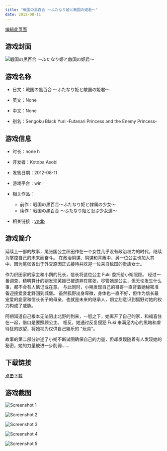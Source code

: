```yaml
---
title: "戦国の黒百合 ～ふたなり姫と敵国の姫君～"
date: 2012-08-11
---
```

[编辑此页面](https://github.com/ACG-3/ADV3-source/blob/main/source/_posts/%E6%88%A6%E5%9B%BD%E3%81%AE%E9%BB%92%E7%99%BE%E5%90%88%20%EF%BD%9E%E3%81%B5%E3%81%9F%E3%81%AA%E3%82%8A%E5%A7%AB%E3%81%A8%E6%95%B5%E5%9B%BD%E3%81%AE%E5%A7%AB%E5%90%9B%EF%BD%9E.md)

## 游戏封面

![戦国の黒百合 ～ふたなり姫と敵国の姫君～](https%3A//pan.timero.xyz/onedrive/img_lib_001/%E6%88%A6%E5%9B%BD%E3%81%AE%E9%BB%92%E7%99%BE%E5%90%88%20%EF%BD%9E%E3%81%B5%E3%81%9F%E3%81%AA%E3%82%8A%E5%A7%AB%E3%81%A8%E6%95%B5%E5%9B%BD%E3%81%AE%E5%A7%AB%E5%90%9B%EF%BD%9E_cover.avif)


## 游戏名称

- 日文：戦国の黒百合 ～ふたなり姫と敵国の姫君～
- 英文：None
- 中文：None

- 别名：Sengoku Black Yuri -Futanari Princess and the Enemy Princess-


## 游戏信息

- 时长：none h
- 开发者：Kotoba Asobi
- 发售日期：2012-08-11
- 游戏平台：win
- 相关作品：
   - 前作：戦国の黒百合～ふたなり姫と隷属の少女～
   - 续作：戦国の黒百合 ～ふたなり姫と忍ぶ少女達～

- 相关链接：[vndb](https://vndb.org/v11957)


## 游戏简介

延续上一部的故事，尾张国公主织田作在一个女性几乎没有政治权力的时代，继续为掌控自己的未来而奋斗。  在政治阴谋、阴谋和背叛中，另一位公主也加入其中，因为尾张省出于外交原因正式接待并欢迎一位来自敌国的贵族女士。

作为织田家的家主和小朔的兄长，信长将这位公主 Fuki 委托给小朔照顾。  经过一番调查，精明算计的朔发现芙姬已被遗弃在尾张，尽管她是公主，但无论发生什么事，都不会有人惦记或在意。  与此同时，小朔发现自己的哥哥一直背着她秘密准备迎接爱妾北野回到城堡。  虽然狐野出身卑微，身体也一直不好，但作为信长最宠爱的妾室和信长长子的母亲，也就是未来的继承人，朔立刻意识到狐野对她的权力构成了威胁。

阿朔知道自己根本无法阻止北野的到来，一怒之下，她离开了自己的家，和福喜住在一起，借口是要照顾公主。  相反，她通过反复侵犯 Fuki 来满足内心的黑暗和虐待狂的欲望，将她视为仅供自己娱乐的 "玩具"。  

故事的第二部分讲述了小朔不断试图确保自己的力量，但却发现随着有人发现她的秘密，她的力量被进一步削弱......


## 下载链接

[点击下载](https://pan.timero.xyz/onedrive/adv_lib_001/%E6%88%A6%E5%9B%BD%E3%81%AE%E9%BB%92%E7%99%BE%E5%90%88%20%EF%BD%9E%E3%81%B5%E3%81%9F%E3%81%AA%E3%82%8A%E5%A7%AB%E3%81%A8%E6%95%B5%E5%9B%BD%E3%81%AE%E5%A7%AB%E5%90%9B%EF%BD%9E)


## 游戏截图


![Screenshot 1](https%3A//pan.timero.xyz/onedrive/img_lib_001/%E6%88%A6%E5%9B%BD%E3%81%AE%E9%BB%92%E7%99%BE%E5%90%88%20%EF%BD%9E%E3%81%B5%E3%81%9F%E3%81%AA%E3%82%8A%E5%A7%AB%E3%81%A8%E6%95%B5%E5%9B%BD%E3%81%AE%E5%A7%AB%E5%90%9B%EF%BD%9E_Screenshot_1.avif)

![Screenshot 2](https%3A//pan.timero.xyz/onedrive/img_lib_001/%E6%88%A6%E5%9B%BD%E3%81%AE%E9%BB%92%E7%99%BE%E5%90%88%20%EF%BD%9E%E3%81%B5%E3%81%9F%E3%81%AA%E3%82%8A%E5%A7%AB%E3%81%A8%E6%95%B5%E5%9B%BD%E3%81%AE%E5%A7%AB%E5%90%9B%EF%BD%9E_Screenshot_2.avif)

![Screenshot 3](https%3A//pan.timero.xyz/onedrive/img_lib_001/%E6%88%A6%E5%9B%BD%E3%81%AE%E9%BB%92%E7%99%BE%E5%90%88%20%EF%BD%9E%E3%81%B5%E3%81%9F%E3%81%AA%E3%82%8A%E5%A7%AB%E3%81%A8%E6%95%B5%E5%9B%BD%E3%81%AE%E5%A7%AB%E5%90%9B%EF%BD%9E_Screenshot_3.avif)

![Screenshot 4](https%3A//pan.timero.xyz/onedrive/img_lib_001/%E6%88%A6%E5%9B%BD%E3%81%AE%E9%BB%92%E7%99%BE%E5%90%88%20%EF%BD%9E%E3%81%B5%E3%81%9F%E3%81%AA%E3%82%8A%E5%A7%AB%E3%81%A8%E6%95%B5%E5%9B%BD%E3%81%AE%E5%A7%AB%E5%90%9B%EF%BD%9E_Screenshot_4.avif)

![Screenshot 5](https%3A//pan.timero.xyz/onedrive/img_lib_001/%E6%88%A6%E5%9B%BD%E3%81%AE%E9%BB%92%E7%99%BE%E5%90%88%20%EF%BD%9E%E3%81%B5%E3%81%9F%E3%81%AA%E3%82%8A%E5%A7%AB%E3%81%A8%E6%95%B5%E5%9B%BD%E3%81%AE%E5%A7%AB%E5%90%9B%EF%BD%9E_Screenshot_5.avif)

